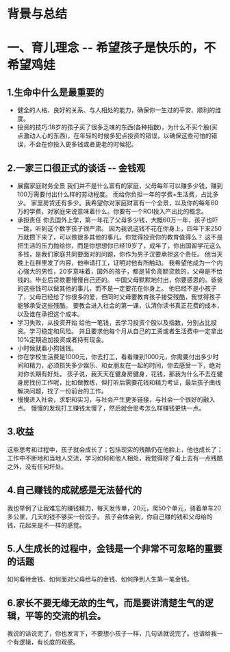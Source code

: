 # 背景与总结

# 一、育儿理念 -- 希望孩子是快乐的，不希望鸡娃
## 1.生命中什么是最重要的
* 健全的人格、良好的关系、与人相处的能力，确保你一生过的平安、顺利的维度。
* 投资的技巧:18岁的孩子买了很多乏味的东西(各种指数)，为什么不买个股(买点激动人心的东西)，在年轻的时候多犯点投资的错误，以确保这些可怕的错误，不会在你投入更多钱或者更老的时候犯。

## 2.一家三口很正式的谈话 -- 金钱观
* 展露家庭财务全景
我们并不是什么富有的家庭，父母每年可以赚多少钱，赚到100万需要付出什么样的劳动程度。
而给你负担一年的学费+生活费，占比多少。
家里房贷还有多少。我希望你对家庭财富有一个全景，以及你的每年60万的学费，对家庭来说意味着什么。你要有一个ROI投入产出比的概念。
* 承担责任
你去国外上学，第一年花了父母多少钱，大概60万一年，孩子也吓一跳，听到这个数字孩子很严肃。
因为我说这钱不花在你身上，四年下来250万就攒下来了，可以做很多其他的事儿。你觉得投资你的教育值得么？
这不是把生活的压力抛给你，而是你想想你已经19岁了，成年了，你出国留学花这么多钱，是我们家庭共同要面对的问题，你作为男子汉要承担这个责任。
他当天晚上在群里发了内容，他申请打工，证明对他有所触动。
我希望他成为一个内心强大的男性，20岁意味着，国外的孩子，都是背负高额贷款的，父母是不给钱的。毕业后贷款要慢慢自己还的。
中国父母默默地付出，你要感恩的。爸爸的这些钱可以做其他的事儿，而不是一定要花在你身上。
他已经不是小孩子了，父母已经给了你很多的爱，但同时父母要教育孩子接受残酷，我觉得孩子能够承受这些残酷。
要教会进入社会的第一课，认清你读书真正花费的成本，以及谁在承担这个成本。
* 学习失败，从投资开始
给他一笔钱，去学习投资个股以及指数，分别占比投资。学习稳定和风险。
并且要求他每个月从自己的工资或者生活费中一定拿出10%定期追加投资或者持有现金。
* 小时候就看小狗钱钱。
* 你在学校生活费是1000元，你去打工，看看赚到1000元，你需要付出多少时间和精力，必须损失多少娱乐、和女朋友在一起的时间，你去感受一下，绝对对你长期有好处。
孩子说，我天天在健身房健身，花钱，那我为什么不去在健身房找份工作呢，比如做教练，但打听后需要花钱和精力考证，最后孩子曲线解决问题，找了一份前台的工作。
* 慢慢进入社会，求职和实习，与社会产生更多链接，与社会一个很好的融入点。
慢慢的发现打工赚钱太慢了，然后就会思考怎么样赚钱更快一点。

## 3.收益
这些思考和过程中，孩子就会成长了；包括现实的残酷仍在他脸上，他也成长了；工作中不断地和当地人交流，学习如何和他人相处，我觉得除了看上去有一点残酷之外，没有任何坏处。

## 4.自己赚钱的成就感是无法替代的
我也举例了让我难忘的赚钱精力，每天发传单，20元，爬50个单元，骑着单车20多公里，几天的钱不够买一份饺子。
孩子会体会到，你自己赚的钱和父母给的钱，花起来是不一样的感觉。

## 5.人生成长的过程中，金钱是一个非常不可忽略的重要的话题
如何看待金钱、如何面对父母给与的金钱、如何挣到人生第一笔金钱。


## 6.家长不要无缘无故的生气，而是要讲清楚生气的逻辑，平等的交流的机会。
我说的话说完了，你也发言下，不要想小孩子一样，几句话就说完了。也请给我一个有逻辑，有长度的观感。
